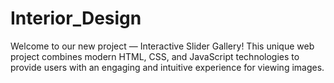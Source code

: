 # Interior_Design
Welcome to our new project — Interactive Slider Gallery! This unique web project combines modern HTML, CSS, and JavaScript technologies to provide users with an engaging and intuitive experience for viewing images.
